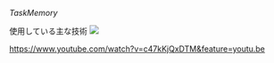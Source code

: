 *TaskMemory*

使用している主な技術
<img src="https://img.shields.io/badge/-{言語、フレームワーク名など}-{シールドのカラーコード}.svg?logo=next.js&style={バッチのスタイル}&logoColor={ロゴのカラーコード}">


https://www.youtube.com/watch?v=c47kKjQxDTM&feature=youtu.be
